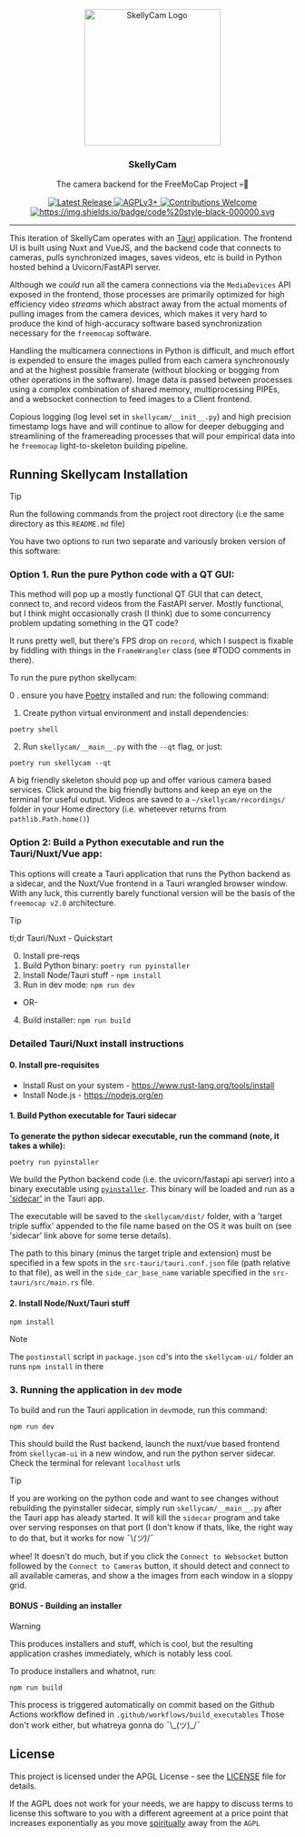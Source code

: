 <p align="center">
    <img src="https://github.com/user-attachments/assets/55dea5bb-6823-4773-b41e-a43a4d84c2ba" height="240" alt="SkellyCam Logo">
</p>

<h3 align="center">SkellyCam</h3>
<p align="center"> The camera backend for the FreeMoCap Project 💀📸</p>
<p align="center">
    <a href="https://github.com/freemocap/fast-camera-capture/releases/latest">
        <img src="https://img.shields.io/github/release/freemocap/fast-camera-capture.svg" alt="Latest Release">
    </a>
    <a href="https://github.com/freemocap/fast-camera-capture/blob/main/LICENSE">
        <img src="https://img.shields.io/badge/license-AGPLv3+-blue.svg" alt="AGPLv3+">
    </a>
    <a href="https://github.com/freemocap/fast-camera-capture/issues">
        <img src="https://img.shields.io/badge/contributions-almost-ff69b4.svg" alt="Contributions Welcome">
    </a>
  <a href="https://github.com/psf/black">
    <img alt="https://img.shields.io/badge/code%20style-black-000000.svg" src="https://img.shields.io/badge/code%20style-black-000000.svg">
  </a>
</p>


---

This iteration of SkellyCam operates with an [Tauri](https://tauri.app) application. The frontend UI is built using Nuxt
and VueJS, and the backend code that connects to cameras, pulls synchronized images, saves videos, etc is build in
Python hosted behind a Uvicorn/FastAPI server.

Although we *could* run all the camera connections via the `MediaDevices` API exposed in the frontend, those processes
are primarily optimized for high efficiency video *streams* which abstract away from the actual moments of pulling
images from the camera devices, which makes it very hard to produce the kind of high-accuracy software based
synchronization necessary for the `freemocap` software.

Handling the multicamera connections in Python is difficult, and much effort is expended to ensure the images pulled
from each camera synchronously and at the highest possible framerate (without blocking or bogging from other operations
in the software). Image data is passed between processes using a complex combination of shared memory, multiprocessing
PIPEs, and a websocket connection to feed images to a Client frontend.

Copious logging (log level set in `skellycam/__init__.py`) and high precision timestamp logs have and will continue to
allow for deeper debugging and streamlining of the framereading processes that will pour empirical data into he
`freemocap` light-to-skeleton building pipeline.

## Running Skellycam Installation

> [!TIP]
> Run the following commands from the project root directory (i.e the same directory as this `README.md` file)

You have two options to run two separate and variously broken version of this software:

### Option 1. Run the pure Python code with a QT GUI:

This method will pop up a mostly functional QT GUI that can detect, connect to, and record videos from the FastAPI
server. Mostly functional, but I think might occasionally crash (I think) due to some concurrency problem updating
something in the QT code?

It runs pretty well, but there's FPS drop on `record`, which I suspect is fixable by fiddling with things in the
`FrameWrangler` class (see #TODO comments in there).

To run the pure python skellycam:

0 . ensure you have [Poetry](https://python-poetry.org/) installed and run: the following command:

1. Create python virtual environment and install dependencies:

```
poetry shell
```

2. Run `skellycam/__main__.py` with the `--qt` flag, or just:

```
poetry run skellycam --qt
```

A big friendly skeleton should pop up and offer various camera based services. Click around the big friendly buttons and
keep an eye on the terminal for useful output. Videos are saved to a `~/skellycam/recordings/` folder in your Home
directory (i.e. wheteever returns from `pathlib.Path.home()`)

### Option 2: Build a Python executable and run the Tauri/Nuxt/Vue app:

This options will create a Tauri application that runs the Python backend as a sidecar, and the Nuxt/Vue frontend in a
Tauri wrangled browser window. With any luck, this currently barely functional version will be the basis of the
`freemocap v2.0` architecture.


> [!TIP]
> tl;dr Tauri/Nuxt - Quickstart
> 
> 0. Install pre-reqs
> 1. Build Python binary: `poetry run pyinstaller`
> 2. Install Node/Tauri stuff - `npm install`
> 3. Run in dev mode: `npm run dev`
> - OR-
> 4. Build installer: `npm run build`

### Detailed Tauri/Nuxt install instructions
#### 0. Install pre-requisites
- Install Rust on your system - https://www.rust-lang.org/tools/install
- Install Node.js - https://nodejs.org/en

#### 1. Build Python executable for Tauri sidecar

**To generate the python sidecar executable, run the command (note, it takes a while):**

```
poetry run pyinstaller
```

We build the Python backend code (i.e. the uvicorn/fastapi api server) into a binary executable using [
`pyinstaller`](skellycam/utilities/build_pyinstaller_executable.py). This binary will be loaded and run as
a ['sidecar'](https://tauri.app/v1/guides/building/sidecar/) in the Tauri app.

The executable will be saved to the `skellycam/dist/` folder, with a 'target triple suffix' appended to the file name
based on the OS it was built on (see 'sidecar' link above for some terse details).

The path to this binary (minus the target triple and extension) must be specified in a few spots in the
`src-tauri/tauri.conf.json` file (path relative to that file), as well in the `side_car_base_name` variable specified in
the `src-tauri/src/main.rs` file.



#### 2. Install Node/Nuxt/Tauri stuff

```
npm install
```
> [!NOTE]
> The `postinstall` script in `package.json` cd's into the `skellycam-ui/` folder an runs `npm install` in there

### 3. Running the application in `dev` mode

To build and run the Tauri application in `dev`mode, run this command:
```
npm run dev
```

This should build the Rust backend, launch the nuxt/vue based frontend from `skellycam-ui` in a new window, and run the
python server sidecar. Check the terminal for relevant `localhost` urls

> [!TIP]
> If you are working on the python code and want to see changes without rebuilding the pyinstaller sidecar, simply run
`skellycam/__main__.py` after the Tauri app has aleady started. It will kill the `sidecar` program and take over serving
> responses on that port
> (I don't know if thats, like, the right way to do that, but it works for now ¯\\_(ツ)_/¯

whee! It doesn't do much, but if you click the `Connect to Websocket` button followed by the `Connect to Cameras`
button, it should detect and connect to all available cameras, and show a the images from each window in a sloppy grid.

#### BONUS - Building an installer

> [!WARNING]
> This produces installers and stuff, which is cool, but the resulting application crashes immediately, which is notably
> less cool.

To produce installers and whatnot, run:

```
npm run build
```

This process is triggered automatically on commit based on the Github Actions workflow defined in
`.github/workflows/build_executables` Those don't work either, but whatreya gonna do ¯\\\_(ツ)_/¯


## License

This project is licensed under the APGL License - see the [LICENSE](LICENSE) file for details.

If the AGPL does not work for your needs, we are happy to discuss terms to license this software to you with a different
agreement at a price point that increases exponentially as you
move [spiritually](https://www.gnu.org/philosophy/open-source-misses-the-point.en.html) away from the `AGPL`
